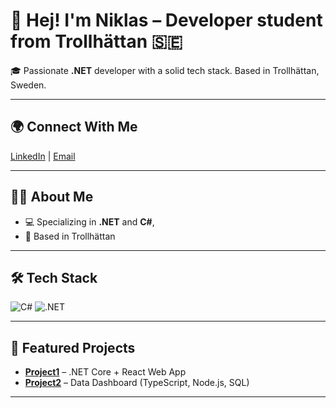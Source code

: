 # 👋 Hej! I'm Niklas – Developer student from Trollhättan 🇸🇪

🎓 Passionate **.NET** developer with a solid tech stack. Based in Trollhättan, Sweden. 

---

## 🌍 Connect With Me
[LinkedIn](https://www.linkedin.com/in/yourprofile) | [Email](mailto:niklas_roos@live.se)

---

## 👨‍💻 About Me
- 💻 Specializing in **.NET** and **C#**,
- 🌄 Based in Trollhättan

---

## 🛠️ Tech Stack
![C#](https://img.shields.io/badge/C%23-239120?style=for-the-badge&logo=c-sharp&logoColor=white)
![.NET](https://img.shields.io/badge/.NET-512BD4?style=for-the-badge&logo=dotnet&logoColor=white)

---

## 🚀 Featured Projects
- **[Project1](https://github.com/yourusername/project1)** – .NET Core + React Web App
- **[Project2](https://github.com/yourusername/project2)** – Data Dashboard (TypeScript, Node.js, SQL)

---

